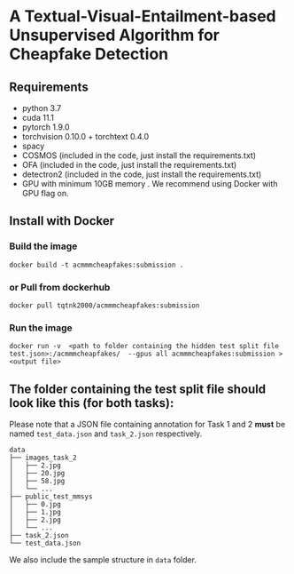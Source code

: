 # A Textual-Visual-Entailment-based Unsupervised Algorithm for Cheapfake Detection

## Requirements
- python 3.7
- cuda 11.1
- pytorch 1.9.0
- torchvision 0.10.0 + torchtext 0.4.0
- spacy
- COSMOS (included in the code, just install the requirements.txt)
- OFA (included in the code, just install the requirements.txt)
- detectron2 (included in the code, just install the requirements.txt)
- GPU with minimum 10GB memory .
We recommend using Docker with GPU flag on.

## Install with Docker
### Build the image
    docker build -t acmmmcheapfakes:submission .
### or Pull from dockerhub
    docker pull tqtnk2000/acmmmcheapfakes:submission
### Run the image
    docker run -v  <path to folder containing the hidden test split file test.json>:/acmmmcheapfakes/  --gpus all acmmmcheapfakes:submission > <output file>

## The folder containing the test split file should look like this (for both tasks):
Please note that a JSON file containing annotation for Task 1 and 2 **must** be named `test_data.json` and `task_2.json` respectively.

    data
    ├── images_task_2            
    │   ├── 2.jpg                
    │   ├── 20.jpg        
    │   ├── 58.jpg      
    │   └── ...      
    ├── public_test_mmsys          
    │   ├── 0.jpg
    │   ├── 1.jpg
    │   ├── 2.jpg  
    │   └── ...          
    ├── task_2.json 
    └── test_data.json

We also include the sample structure in `data` folder.


